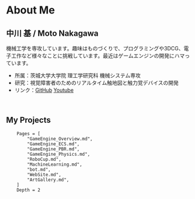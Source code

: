# About Me

## 中川 基 / Moto Nakagawa
機械工学を専攻しています。趣味はものづくりで、プログラミングや3DCG、電子工作など様々なことに挑戦しています。最近はゲームエンジンの開発にハマっています。

- 所属：茨城大学大学院 理工学研究科 機械システム専攻
- 研究：視覚障害者のための​リアルタイム触地図と​触力覚デバイスの開発
- リンク：[GitHub](https://github.com/namo02268) [Youtube](https://www.youtube.com/channel/UC0Z8vkgDEXd3tQuS9wkKQBw)


<br />

## My Projects
```@contents
    Pages = [
        "GameEngine_Overview.md",
        "GameEngine_ECS.md",
        "GameEngine_PBR.md",
        "GameEngine_Physics.md",
        "RoboCup.md",
        "MachineLearning.md",
        "bot.md",
        "WebSite.md",
        "ArtGallery.md",
    ]
    Depth = 2
```
